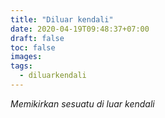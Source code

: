 ```yaml
---
title: "Diluar kendali"
date: 2020-04-19T09:48:37+07:00
draft: false
toc: false
images:
tags:
  - diluarkendali
---
```


*Memikirkan sesuatu di luar kendali*

